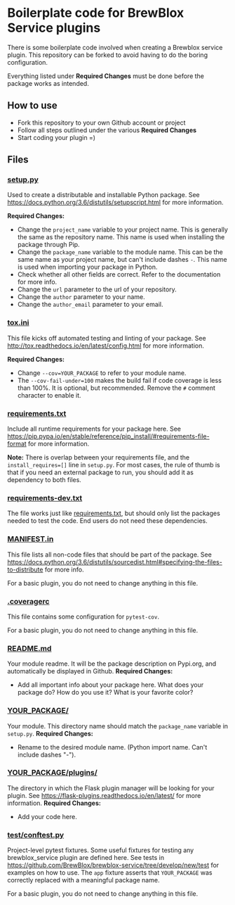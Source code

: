 # Boilerplate code for BrewBlox Service plugins

There is some boilerplate code involved when creating a Brewblox service plugin. This repository can be forked to avoid having to do the boring configuration.

Everything listed under **Required Changes** must be done before the package works as intended.

## How to use

* Fork this repository to your own Github account or project
* Follow all steps outlined under the various **Required Changes**
* Start coding your plugin =)


## Files

### [setup.py](./setup.py)
Used to create a distributable and installable Python package. See https://docs.python.org/3.6/distutils/setupscript.html for more information.

**Required Changes:** 
* Change the `project_name` variable to your project name. This is generally the same as the repository name. This name is used when installing the package through Pip.
* Change the `package_name` variable to the module name. This can be the same name as your project name, but can't include dashes `-`. This name is used when importing your package in Python.
* Check whether all other fields are correct. Refer to the documentation for more info.
* Change the `url` parameter to the url of your repository.
* Change the `author` parameter to your name.
* Change the `author_email` parameter to your email.


### [tox.ini](./tox.ini)
This file kicks off automated testing and linting of your package. See http://tox.readthedocs.io/en/latest/config.html for more information.

**Required Changes:**
* Change `--cov=YOUR_PACKAGE` to refer to your module name.
* The `--cov-fail-under=100` makes the build fail if code coverage is less than 100%. It is optional, but recommended. Remove the `#` comment character to enable it.


### [requirements.txt](./requirements.txt)
Include all runtime requirements for your package here. See https://pip.pypa.io/en/stable/reference/pip_install/#requirements-file-format for more information.

**Note:** There is overlap between your requirements file, and the `install_requires=[]` line in `setup.py`. For most cases, the rule of thumb is that if you need an external package to run, you should add it as dependency to both files.


### [requirements-dev.txt](./requirements-dev.txt)
The file works just like [requirements.txt](./requirements.txt), but should only list the packages needed to test the code. End users do not need these dependencies.


### [MANIFEST.in](./MANIFEST.in)
This file lists all non-code files that should be part of the package. 
See https://docs.python.org/3.6/distutils/sourcedist.html#specifying-the-files-to-distribute for more info.

For a basic plugin, you do not need to change anything in this file.


### [.coveragerc](./.coveragerc)
This file contains some configuration for `pytest-cov`.

For a basic plugin, you do not need to change anything in this file.


### [README.md](./README.md)
Your module readme. It will be the package description on Pypi.org, and automatically be displayed in Github.
**Required Changes:**
* Add all important info about your package here. What does your package do? How do you use it? What is your favorite color?


### [YOUR_PACKAGE/](./YOUR_PACKAGE/)
Your module. This directory name should match the `package_name` variable in `setup.py`.
**Required Changes:**
* Rename to the desired module name. (Python import name. Can't include dashes "-").


### [YOUR_PACKAGE/plugins/](./YOUR_PACKAGE/plugins)
The directory in which the Flask plugin manager will be looking for your plugin. See https://flask-plugins.readthedocs.io/en/latest/ for more information.
**Required Changes:**
* Add your code here.


### [test/conftest.py](./test/conftest.py)
Project-level pytest fixtures. Some useful fixtures for testing any brewblox_service plugin are defined here. See tests in https://github.com/BrewBlox/brewblox-service/tree/develop/new/test for examples on how to use.
The `app` fixture asserts that `YOUR_PACKAGE` was correctly replaced with a meaningful package name.

For a basic plugin, you do not need to change anything in this file.
